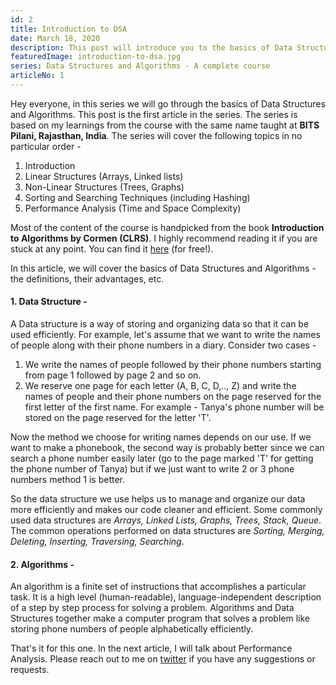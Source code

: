 ```yaml
---
id: 2
title: Introduction to DSA
date: March 18, 2020
description: This post will introduce you to the basics of Data Structures and Algorithms (DSA) and take you through the content of the course.
featuredImage: introduction-to-dsa.jpg
series: Data Structures and Algorithms - A complete course
articleNo: 1
---
```

Hey everyone, in this series we will go through the basics of Data Structures and Algorithms. This post is the first article in the series. The series is based on my learnings from the course with the same name taught at **BITS Pilani, Rajasthan, India**. The series will cover the following topics in no particular order - 

1. Introduction
2. Linear Structures (Arrays, Linked lists)
3. Non-Linear Structures (Trees, Graphs)
4. Sorting and Searching Techniques (including Hashing)
5. Performance Analysis (Time and Space Complexity)

Most of the content of the course is handpicked from the book **Introduction to Algorithms by Cormen (CLRS)**. I highly recommend reading it if you are stuck at any point. You can find it [here](https://github.com/CodeClub-JU/Introduction-to-Algorithms-CLRS/blob/master/Introduction%20to%20Algorithms%20-%203rd%20Edition.pdf) (for free!).

In this article, we will cover the basics of Data Structures and Algorithms - the definitions, their advantages, etc.

#### 1. Data Structure - 

A Data structure is a way of storing and organizing data so that it can be used efficiently. For example, let's assume that we want to write the names of people along with their phone numbers in a diary. Consider two cases -

1. We write the names of people followed by their phone numbers starting from page 1 followed by page 2 and so on.
2. We reserve one page for each letter (A, B, C, D,.., Z) and write the names of people and their phone numbers on the page reserved for the first letter of the first name. For example - Tanya's phone number will be stored on the page reserved for the letter 'T'.

Now the method we choose for writing names depends on our use. If we want to make a phonebook, the second way is probably better since we can search a phone number easily later (go to the page marked 'T' for getting the phone number of Tanya) but if we just want to write 2 or 3 phone numbers method 1 is better.

So the data structure we use helps us to manage and organize our data more efficiently and makes our code cleaner and efficient. Some commonly used data structures are *Arrays, Linked Lists, Graphs, Trees, Stack, Queue*.
The common operations performed on data structures are *Sorting, Merging, Deleting, Inserting, Traversing, Searching*.

#### 2. Algorithms -

An algorithm is a finite set of instructions that accomplishes a particular task. It is a high level (human-readable), language-independent description of a step by step process for solving a problem. Algorithms and Data Structures together make a computer program that solves a problem like storing phone numbers of people alphabetically efficiently. 

That's it for this one. In the next article, I will talk about Performance Analysis. Please reach out to me on [twitter](https://twitter.com/NikhilVatss) if you have any suggestions or requests.

 